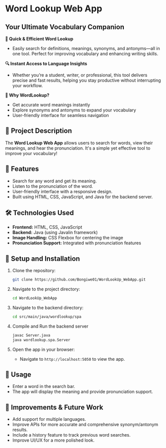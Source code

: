 # Word Lookup Web App
## Your Ultimate Vocabulary Companion

**🚀 Quick & Efficient Word Lookup**
- Easily search for definitions, meanings, synonyms, and antonyms—all in one tool. Perfect for improving vocabulary and enhancing writing skills.

**🔍 Instant Access to Language Insights**
- Whether you’re a student, writer, or professional, this tool delivers precise and fast results, helping you stay productive without interrupting your workflow.

**🧠 Why WordLookup?**
- Get accurate word meanings instantly
- Explore synonyms and antonyms to expand your vocabulary
- User-friendly interface for seamless navigation

## 📖 Project Description
The **Word Lookup Web App** allows users to search for words, view their meanings, and hear the pronunciation. It's a simple yet effective tool to improve your vocabulary!

## 🚀 Features
- Search for any word and get its meaning.
- Listen to the pronunciation of the word.
- User-friendly interface with a responsive design.
- Built using HTML, CSS, JavaScript, and Java for the backend server.

## 🛠️ Technologies Used
- **Frontend:** HTML, CSS, JavaScript
- **Backend:** Java (using Javalin framework)
- **Image Handling:** CSS Flexbox for centering the image
- **Pronunciation Support:** Integrated with pronunciation features

## 🔧 Setup and Installation

1. Clone the repository:
    ```bash
    git clone https://github.com/Bongiwe01/WordLookUp_WebApp.git
    ```

2. Navigate to the project directory:
    ```bash
    cd WordLookUp_WebApp
    ```

3. Navigate to the backend directory:
    ```bash
    cd src/main/java/wordlookup/spa

4. Compile and Run the backend server
    ```bash
    javac Server.java
    java wordlookup.spa.Server


5. Open the app in your browser:
    - Navigate to `http://localhost:5050` to view the app.

## 📝 Usage
- Enter a word in the search bar.
- The app will display the meaning and provide pronunciation support.

## 🚧 Improvements & Future Work
- Add support for multiple languages.
- Improve APIs for more accurate and comprehensive synonym/antonym results.
- Include a history feature to track previous word searches.
- Improve UI/UX for a more polished look.
